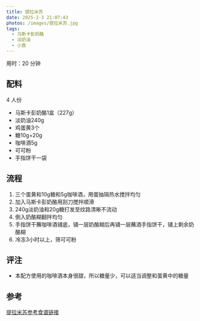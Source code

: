 ```yaml
---
title: 提拉米苏
date: 2025-2-3 21:07:43
photos: /images/提拉米苏.jpg
tags:
  - 马斯卡彭奶酪
  - 淡奶油
  - 小食
---
```


用时：20 分钟

## 配料

4 人份

- 马斯卡彭奶酪1盒（227g）
- 淡奶油240g
- 鸡蛋黄3个
- 糖10g+20g
- 咖啡酒5g
- 可可粉
- 手指饼干一袋

<!--more-->

## 流程

1. 三个蛋黄和10g糖和5g咖啡酒，用蛋抽隔热水搅拌均匀
2. 加入马斯卡彭奶酪用刮刀搅拌顺滑
3. 240g淡奶油和20g糖打发至纹路清晰不流动
4. 倒入奶酪糊翻拌均匀
5. 手指饼干蘸咖啡酒铺底，铺一层奶酪糊后再铺一层蘸酒手指饼干，铺上剩余奶酪糊
6. 冷冻3小时以上，筛可可粉

## 评注

- 本配方使用的咖啡酒本身很甜，所以糖量少，可以适当调整和蛋黄中的糖量

## 参考

[提拉米苏参考食谱链接](http://xhslink.com/a/4OnLd6saTQ25 "打开参考链接")
